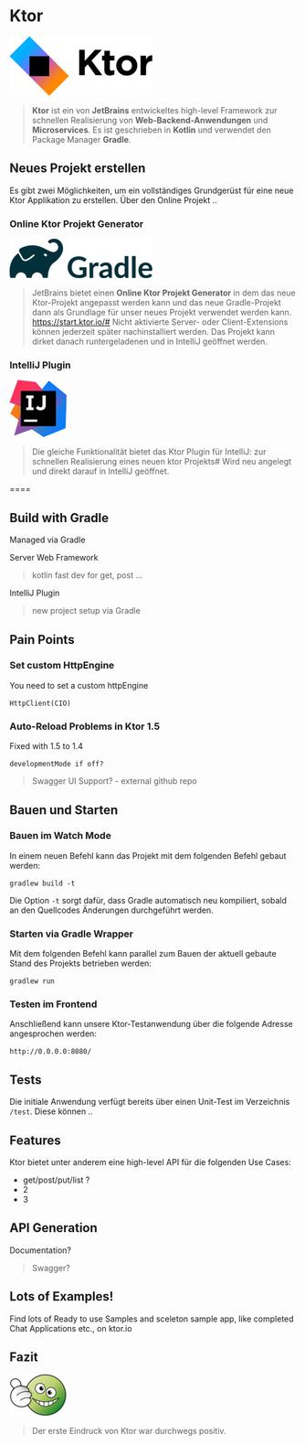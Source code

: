 # Ktor
![Ktor](https://raw.githubusercontent.com/christopherstock/ktor-primer/main/_ASSET/readme/logo-ktor.png)
> **Ktor** ist ein von **JetBrains** entwickeltes high-level Framework 
zur schnellen Realisierung von **Web-Backend-Anwendungen** und **Microservices**.
Es ist geschrieben in **Kotlin** und verwendet den Package Manager **Gradle**.

## Neues Projekt erstellen

Es gibt zwei Möglichkeiten, um ein vollständiges Grundgerüst für eine neue Ktor Applikation zu erstellen.
Über den Online Projekt ..

### Online Ktor Projekt Generator
![Gradle](https://raw.githubusercontent.com/christopherstock/ktor-primer/main/_ASSET/readme/logo-gradle.png)
> JetBrains bietet einen **Online Ktor Projekt Generator** in dem das neue Ktor-Projekt angepasst werden kann und
das neue Gradle-Projekt dann als Grundlage für unser neues Projekt verwendet werden kann.
https://start.ktor.io/#
Nicht aktivierte Server- oder Client-Extensions können jederzeit später nachinstalliert werden. 
Das Projekt kann dirket danach runtergeladenen und in IntelliJ geöffnet werden.

### IntelliJ Plugin
![IntelliJ](https://raw.githubusercontent.com/christopherstock/ktor-primer/main/_ASSET/readme/logo-intellij.png)
> Die gleiche Funktionalität bietet das Ktor Plugin für IntelliJ:
zur schnellen Realisierung eines neuen ktor Projekts#
Wird neu angelegt und direkt darauf in IntelliJ geöffnet.

====

## Build with Gradle

Managed via Gradle

Server Web Framework
> kotlin
> fast dev for get, post ...

IntelliJ Plugin
> new project
> setup via Gradle

## Pain Points

### Set custom HttpEngine
You need to set a custom httpEngine

```
HttpClient(CIO)
```

### Auto-Reload Problems in Ktor 1.5
Fixed with 1.5 to 1.4
```
developmentMode if off?
```
  > Swagger UI Support? - external github repo

## Bauen und Starten

### Bauen im Watch Mode
In einem neuen Befehl kann das Projekt mit dem folgenden Befehl gebaut werden:
```
gradlew build -t
```
Die Option `-t` sorgt dafür, dass Gradle automatisch neu kompiliert, sobald an den Quellcodes Änderungen durchgeführt werden.

### Starten via Gradle Wrapper
Mit dem folgenden Befehl kann parallel zum Bauen der aktuell gebaute Stand des Projekts betrieben werden:
```
gradlew run
```

### Testen im Frontend
Anschließend kann unsere Ktor-Testanwendung über die folgende Adresse angesprochen werden:
```
http://0.0.0.0:8080/
```

## Tests
Die initiale Anwendung verfügt bereits über einen Unit-Test im Verzeichnis `/test`.
Diese können ..

## Features
Ktor bietet unter anderem eine high-level API für die folgenden Use Cases:
- get/post/put/list ?
- 2
- 3 


## API Generation
Documentation?
> Swagger?

## Lots of Examples!
Find lots of Ready to use Samples and sceleton sample app, like completed Chat Applications etc., on ktor.io

## Fazit
![top](https://raw.githubusercontent.com/christopherstock/ktor-primer/main/_ASSET/readme/top.png)
> Der erste Eindruck von Ktor war durchwegs positiv.
